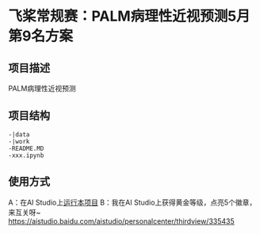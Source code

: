 # 飞桨常规赛：PALM病理性近视预测5月第9名方案

## 项目描述
PALM病理性近视预测

## 项目结构
```
-|data
-|work
-README.MD
-xxx.ipynb
```
## 使用方式
A：在AI Studio上[运行本项目](https://aistudio.baidu.com/aistudio/usercenter)
B：我在AI Studio上获得黄金等级，点亮5个徽章，来互关呀~ https://aistudio.baidu.com/aistudio/personalcenter/thirdview/335435
